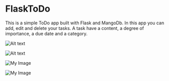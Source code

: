 # FlaskToDo

This is a simple ToDo app built with Flask and MangoDb.
In this app you can add, edit and delete your tasks.
A task have a content, a degree of importance, a due date and a category.

![Alt text](C:\Users\alexis\Documents\dorset_college\back_end_development\MangoProject\FlaskToDo\img\beforeSubmit.png "beforeSubmit")

![Alt text](C:\Users\alexis\Documents\dorset_college\back_end_development\MangoProject\FlaskToDo\img\afterSubmit.png "afterSubmit")

![My Image](../img/beforeSubmit.png)

![My Image](../img/afterSubmit.png)
